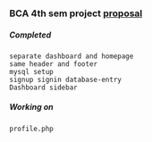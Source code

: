 ### BCA 4th sem project [proposal](https://drive.google.com/file/d/1CtONxOXspRFU5YjxTv-ON5mZPTLp0SQd/view?usp=sharing)

##### Completed
```
separate dashboard and homepage
same header and footer
mysql setup
signup signin database-entry
Dashboard sidebar
```
##### Working on
```
profile.php
```